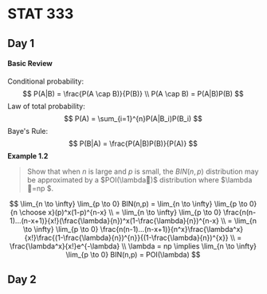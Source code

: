 # STAT 333

## Day 1

#### Basic Review

Conditional probability:
$$
P(A|B) = \frac{P(A \cap B)}{P(B)} \\
    P(A \cap B) = P(A|B)P(B)
$$
Law of total probability:
$$
P(A) = \sum_{i=1}^{n}P(A|B_i)P(B_i)
$$
Baye's Rule:
$$
P(B|A) = \frac{P(A|B)P(B)}{P(A)}
$$
**Example 1.2**

> Show that when $n$ is large and  $p$ is small, the $BIN(n, p)$ distribution may be approximated by a $POI(\lambda)$ distribution where $\lambda =np $.

$$
\lim_{n \to \infty} \lim_{p \to 0} BIN(n,p) = \lim_{n \to \infty} \lim_{p \to 0} {n \choose x}(p)^x(1-p)^{n-x} \\
= \lim_{n \to \infty} \lim_{p \to 0} \frac{n(n-1)...(n-x+1)}{x!}(\frac{\lambda}{n})^x(1-\frac{\lambda}{n})^{n-x} \\
= \lim_{n \to \infty} \lim_{p \to 0} \frac{n(n-1)...(n-x+1)}{n^x}\frac{\lambda^x}{x!}\frac{(1-\frac{\lambda}{n})^{n}}{(1-\frac{\lambda}{n})^{x}} \\
= \frac{\lambda^x}{x!}e^{-\lambda} \\
\lambda = np \implies \lim_{n \to \infty} \lim_{p \to 0} BIN(n,p) = POI(\lambda)
$$



## Day 2









